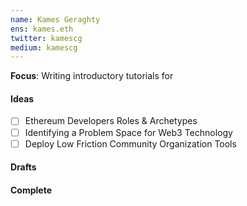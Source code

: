 ```yaml
---
name: Kames Geraghty
ens: kames.eth
twitter: kamescg
medium: kamescg
---
```


**Focus**: Writing introductory tutorials for

#### Ideas

- [ ] Ethereum Developers Roles & Archetypes
- [ ] Identifying a Problem Space for Web3 Technology
- [ ] Deploy Low Friction Community Organization Tools

#### Drafts

#### Complete
